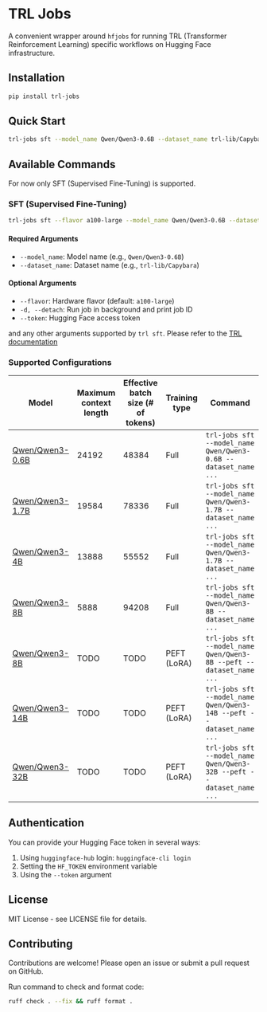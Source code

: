 # TRL Jobs

A convenient wrapper around `hfjobs` for running TRL (Transformer Reinforcement Learning) specific workflows on Hugging Face infrastructure.

## Installation

```bash
pip install trl-jobs
```

## Quick Start

```bash
trl-jobs sft --model_name Qwen/Qwen3-0.6B --dataset_name trl-lib/Capybara
```

## Available Commands

For now only SFT (Supervised Fine-Tuning) is supported.

### SFT (Supervised Fine-Tuning)

```bash
trl-jobs sft --flavor a100-large --model_name Qwen/Qwen3-0.6B --dataset_name trl-lib/Capybara
```

#### Required Arguments

- `--model_name`: Model name (e.g., `Qwen/Qwen3-0.6B`)
- `--dataset_name`: Dataset name (e.g., `trl-lib/Capybara`)

#### Optional Arguments

- `--flavor`: Hardware flavor (default: `a100-large`)
- `-d, --detach`: Run job in background and print job ID
- `--token`: Hugging Face access token

and any other arguments supported by `trl sft`. Please refer to the [TRL documentation](https://huggingface.co/docs/trl/en/clis)

### Supported Configurations

| Model | Maximum context length | Effective batch size (# of tokens) | Training type | Command |
| --- | --- | --- | --- | --- |
| [Qwen/Qwen3-0.6B](https://huggingface.co/Qwen/Qwen3-0.6B) | 24192 | 48384 | Full | `trl-jobs sft --model_name Qwen/Qwen3-0.6B --dataset_name ...` |
| [Qwen/Qwen3-1.7B](https://huggingface.co/Qwen/Qwen3-1.7B) | 19584 | 78336 | Full | `trl-jobs sft --model_name Qwen/Qwen3-1.7B --dataset_name ...` |
| [Qwen/Qwen3-4B](https://huggingface.co/Qwen/Qwen3-4B) | 13888 | 55552 | Full | `trl-jobs sft --model_name Qwen/Qwen3-1.7B --dataset_name ...` |
| [Qwen/Qwen3-8B](https://huggingface.co/Qwen/Qwen3-8B) | 5888 | 94208 | Full | `trl-jobs sft --model_name Qwen/Qwen3-8B --dataset_name ...` |
| [Qwen/Qwen3-8B](https://huggingface.co/Qwen/Qwen3-8B) | TODO | TODO | PEFT (LoRA) | `trl-jobs sft --model_name Qwen/Qwen3-8B --peft --dataset_name ...` |
| [Qwen/Qwen3-14B](https://huggingface.co/Qwen/Qwen3-14B) | TODO | TODO | PEFT (LoRA) | `trl-jobs sft --model_name Qwen/Qwen3-14B --peft --dataset_name ...` |
| [Qwen/Qwen3-32B](https://huggingface.co/Qwen/Qwen3-32B) | TODO | TODO | PEFT (LoRA) | `trl-jobs sft --model_name Qwen/Qwen3-32B --peft --dataset_name ...` |

## Authentication

You can provide your Hugging Face token in several ways:

1. Using `huggingface-hub` login: `huggingface-cli login`
2. Setting the `HF_TOKEN` environment variable
3. Using the `--token` argument

## License

MIT License - see LICENSE file for details.

## Contributing

Contributions are welcome! Please open an issue or submit a pull request on GitHub.

Run command to check and format code:

```sh
ruff check . --fix && ruff format .
```
